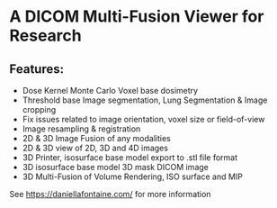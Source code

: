 # A DICOM Multi-Fusion Viewer for Research

## Features:

* Dose Kernel Monte Carlo Voxel base dosimetry 
* Threshold base Image segmentation, Lung Segmentation & Image cropping
* Fix issues related to image orientation, voxel size or field-of-view
* Image resampling & registration
* 2D & 3D Image Fusion of any modalities
* 2D & 3D view of 2D, 3D and 4D images
* 3D Printer, isosurface base model export to .stl file format
* 3D isosurface base model 3D mask DICOM image
* 3D Multi-Fusion of Volume Rendering, ISO surface and MIP


See https://daniellafontaine.com/ for more information
